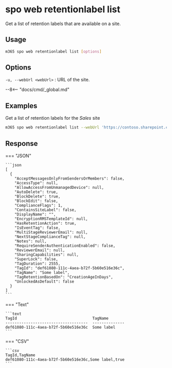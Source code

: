 # spo web retentionlabel list

Get a list of retention labels that are available on a site.

## Usage

```sh
m365 spo web retentionlabel list [options]
```

## Options

`-u, --webUrl <webUrl>`
: URL of the site.

--8<-- "docs/cmd/_global.md"

## Examples

Get a list of retention labels for the _Sales_ site

```sh
m365 spo web retentionlabel list --webUrl 'https://contoso.sharepoint.com/sites/sales'
```

## Response

=== "JSON"

    ```json
    [
      {
        "AcceptMessagesOnlyFromSendersOrMembers": false,
        "AccessType": null,
        "AllowAccessFromUnmanagedDevice": null,
        "AutoDelete": true,
        "BlockDelete": true,
        "BlockEdit": false,
        "ComplianceFlags": 1,
        "ContainsSiteLabel": false,
        "DisplayName": "",
        "EncryptionRMSTemplateId": null,
        "HasRetentionAction": true,
        "IsEventTag": false,
        "MultiStageReviewerEmail": null,
        "NextStageComplianceTag": null,
        "Notes": null,
        "RequireSenderAuthenticationEnabled": false,
        "ReviewerEmail": null,
        "SharingCapabilities": null,
        "SuperLock": false,
        "TagDuration": 2555,
        "TagId": "def61080-111c-4aea-b72f-5b60e516e36c",
        "TagName": "Some label",
        "TagRetentionBasedOn": "CreationAgeInDays",
        "UnlockedAsDefault": false
      }
    ]
    ```

=== "Text"

    ```text
    TagId                                 TagName
    ------------------------------------  --------------
    def61080-111c-4aea-b72f-5b60e516e36c  Some label
    ```

=== "CSV"

    ```csv
    TagId,TagName
    def61080-111c-4aea-b72f-5b60e516e36c,Some label,true
    ```
